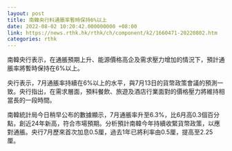 ```yaml
---
layout: post
title: 南韓央行料通脹率暫時保持6%以上
date: 2022-08-02 10:20:42.000000000 +08:00
link: https://news.rthk.hk/rthk/ch/component/k2/1660471-20220802.htm
categories: rthk
---
```


南韓央行表示，在通脹預期上升、能源價格高企及需求壓力增加的情況下，預計通脹率將暫時保持在6%以上。

央行表示，7月通脹率持續在6%以上的水平，與7月13日的貨幣政策會議的預測一致。央行指出，在需求層面，預料餐飲、旅遊及酒店行業面對的價格壓力將維持相當長的一段時間。

南韓統計局今日稍早公布的數據顯示，7月通脹率升至6.3%，比6月高0.3個百分點，創近24年新高，符合市場預期。分析預計南韓今年持續收緊貨幣政策，以應對通脹。央行7月歷來首次加息0.5厘，過去1年已將利率由0.5厘，提高至2.25厘。
